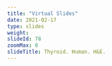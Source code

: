 ```yaml
---
title: "Virtual Slides"
date: 2021-02-17
type: slides
weight:
slideId: 78
zoomMax: 8
slideTitle: Thyroid. Human. H&E.
---
```


